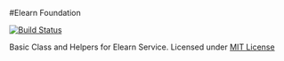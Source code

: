 #Elearn Foundation

[![Build Status](https://travis-ci.org/spyc/elearn-foundation.svg?branch=master)](https://travis-ci.org/spyc/elearn-foundation)

Basic Class and Helpers for Elearn Service.
Licensed under [MIT License](LICENSE.md)
